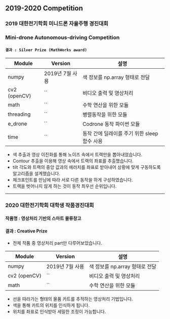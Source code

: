## 2019-2020 Competition

### 2019 대한전기학회 미니드론 자율주행 경진대회
### Mini-drone Autonomous-driving Competition 

#### `결과 : Silver Prize (MathWorks award)`

| Module | Version |  설명  |
| ------ | ------- | ------ |
| numpy | 2019년 7월 사용 | 색 정보를 np.array 형태로 전달 |
|  cv2 (openCV)  | `` | 비디오 출력 및 영상처리 |
| math | `` | 수학 연산을 위한 모듈 |
| threading | `` | 병렬동작을 위한 모듈 |
| e_drone | `` | Codrone 동작 파이썬 모듈 | 
| time | `` | 동작 간에 딜레이를 주기 위한 sleep 함수 사용 |

- 색 추출과 영상 이진화를 통해 노이즈 속에서 트랙만을 뽑아내었습니다.
- Contour 추출을 이용해 영상 속에서 트랙의 좌표를 추출했습니다.
- tilt 각도와 트랙의 중앙 값과의 에러치를 좌표로 받아내어 상황에 맞게 구동하도록 알고리즘을 설계했습니다.
- 체크포인트를 만남에 따라 서로 다른 동작을 하게 구성하였습니다.
- 트랙을 벗어나지 않게 하는 것이 동작 최우선 순위입니다.

---

### 2020 대한전기학회 대학생 작품경진대회

#### 작품명 : 영상처리 기반의 스마트 물류창고
#### 결과 : Creative Prize

- 전체 작품 중 영상처리 part만 다루어보았습니다.


| Module | Version |  설명  |
| ------ | ------- | ------ |
| numpy | 2019년 7월 사용 | 색 정보를 np.array 형태로 전달 |
|  cv2 (openCV)  | `` | 비디오 출력 및 영상처리 |
| math | `` | 수학 연산을 위한 모듈 |

- 선을 따라가는 형태의 물품 카트를 추적하는 영상처리 기법입니다.
- 색을 통해 카트의 위치를 인식하게 됩니다.
- 위치를 좌표로 인식받아 세밀한 조정이 가능합니다.
